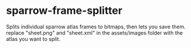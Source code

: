 # sparrow-frame-splitter
 Splits individual sparrow atlas frames to bitmaps, then lets you save them.
 replace "sheet.png" and "sheet.xml" in the assets/images folder with the atlas you want to split.